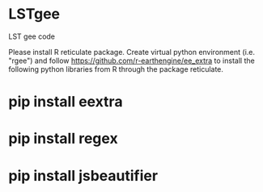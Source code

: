 # LSTgee

LST gee code 

Please install R reticulate package.
Create virtual python environment (i.e. "rgee")  and follow https://github.com/r-earthengine/ee_extra to install the following python libraries from R through the package reticulate.

# pip install eextra
# pip install regex
# pip install jsbeautifier


